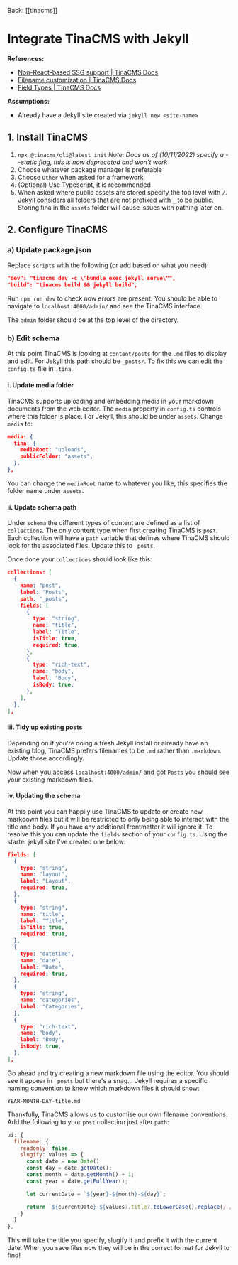 Back: [[tinacms]]

# Integrate TinaCMS with Jekyll

**References:**
- [Non-React-based SSG support | TinaCMS Docs](https://tina.io/guides/tinacms/non-react-based-ssg/guide/)
- [Filename customization | TinaCMS Docs](https://tina.io/docs/extending-tina/filename-customization/)
- [Field Types | TinaCMS Docs](https://tina.io/docs/reference/types/)

**Assumptions:**
- Already have a Jekyll site created via `jekyll new <site-name>`

## 1. Install TinaCMS
1. `npx @tinacms/cli@latest init` *Note: Docs as of (10/11/2022) specify a --static flag, this is now deprecated and won't work*
2. Choose whatever package manager is preferable
3. Choose `Other` when asked for a framework
4. (Optional) Use Typescript, it is recommended
5. When asked where public assets are stored specify the top level with `/`. Jekyll considers all folders that are not prefixed with `_` to be public. Storing tina in the `assets` folder will cause issues with pathing later on.

## 2. Configure TinaCMS
### a) Update package.json
Replace `scripts` with the following (or add based on what you need):

```json
"dev": "tinacms dev -c \"bundle exec jekyll serve\"",
"build": "tinacms build && jekyll build",
```

Run `npm run dev` to check now errors are present. You should be able to navigate to `localhost:4000/admin/` and see the TinaCMS interface. 

The `admin` folder should be at the top level of the directory.

### b) Edit schema
At this point TinaCMS is looking at `content/posts` for the `.md` files to display and edit. For Jekyll this path should be `_posts/`. To fix this we can edit the `config.ts` file in `.tina`.

#### i. Update media folder
TinaCMS supports uploading and embedding media in your markdown documents from the web editor. The `media` property in `config.ts` controls where this folder is place. For Jekyll, this should be under `assets`. Change `media` to:

```json
media: {
  tina: {
	mediaRoot: "uploads",
	publicFolder: "assets",
  },
},
```

You can change the `mediaRoot` name to whatever you like, this specifies the folder name under `assets`.

#### ii. Update schema path
Under `schema` the different types of content are defined as a list of `collections`. The only content type when first creating TinaCMS is `post`. Each collection will have a `path` variable that defines where TinaCMS should look for the associated files. Update this to `_posts`.

Once done your `collections` should look like this:

```json
collections: [
  {
    name: "post",
    label: "Posts",
    path: "_posts",
    fields: [
	  {
	    type: "string",
	    name: "title",
	    label: "Title",
	    isTitle: true,
	    required: true,
	  },
	  {
	    type: "rich-text",
	    name: "body",
	    label: "Body",
	    isBody: true,
	  },
    ],
  },
],
```

#### iii. Tidy up existing posts
Depending on if you're doing a fresh Jekyll install or already have an existing blog, TinaCMS prefers filenames to be `.md` rather than `.markdown`. Update those accordingly.

Now when you access `localhost:4000/admin/` and got `Posts` you should see your existing markdown files.

#### iv. Updating the schema
At this point you can happily use TinaCMS to update or create new markdown files but it will be restricted to only being able to interact with the title and body. If you have any additional frontmatter it will ignore it. To resolve this you can update the `fields` section of your `config.ts`. Using the starter jekyll site I've created one below:

```json
fields: [
  {
    type: "string",
    name: "layout",
    label: "Layout",
    required: true,
  },
  { 
    type: "string",
    name: "title",
    label: "Title",
    isTitle: true,
    required: true,
  },
  { 
    type: "datetime",
    name: "date",
    label: "Date",
    required: true,
  },
  { 
    type: "string",
    name: "categories",
    label: "Categories",
  },
  {
    type: "rich-text",
    name: "body",
    label: "Body",
    isBody: true,
  },
],
```

Go ahead and try creating a new markdown file using the editor. You should see it appear in `_posts` but there's a snag... Jekyll requires a specific naming convention to know which markdown files it should show:

`YEAR-MONTH-DAY-title.md`

Thankfully, TinaCMS allows us to customise our own filename conventions. Add the following to your `post` collection just after `path`:

```javascript
ui: {
  filename: {
    readonly: false,
    slugify: values => {
      const date = new Date();
      const day = date.getDate();
      const month = date.getMonth() + 1;
      const year = date.getFullYear();

      let currentDate = `${year}-${month}-${day}`;

      return `${currentDate}-${values?.title?.toLowerCase().replace(/ /g, '-')}`
    }
  }
},
```

This will take the title you specify, slugify it and prefix it with the current date. When you save files now they will be in the correct format for Jekyll to find!
